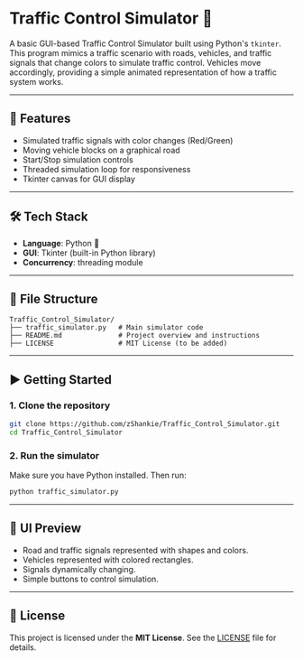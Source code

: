 # Traffic Control Simulator 🚦

A basic GUI-based Traffic Control Simulator built using Python's `tkinter`. This program mimics a traffic scenario with roads, vehicles, and traffic signals that change colors to simulate traffic control. Vehicles move accordingly, providing a simple animated representation of how a traffic system works.

---

## 🚀 Features

- Simulated traffic signals with color changes (Red/Green)
- Moving vehicle blocks on a graphical road
- Start/Stop simulation controls
- Threaded simulation loop for responsiveness
- Tkinter canvas for GUI display

---

## 🛠 Tech Stack

- **Language**: Python 🐍
- **GUI**: Tkinter (built-in Python library)
- **Concurrency**: threading module

---

## 📁 File Structure

```
Traffic_Control_Simulator/
├── traffic_simulator.py   # Main simulator code
├── README.md              # Project overview and instructions
├── LICENSE                # MIT License (to be added)
```

---

## ▶️ Getting Started

### 1. Clone the repository

```bash
git clone https://github.com/zShankie/Traffic_Control_Simulator.git
cd Traffic_Control_Simulator
```

### 2. Run the simulator

Make sure you have Python installed. Then run:

```bash
python traffic_simulator.py
```

---

## 📸 UI Preview

- Road and traffic signals represented with shapes and colors.
- Vehicles represented with colored rectangles.
- Signals dynamically changing.
- Simple buttons to control simulation.

---

## 📄 License

This project is licensed under the **MIT License**. See the [LICENSE](LICENSE) file for details.
